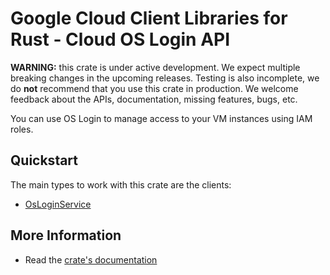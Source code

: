 # Google Cloud Client Libraries for Rust - Cloud OS Login API

<!-- Code generated by sidekick. DO NOT EDIT. -->

**WARNING:** this crate is under active development. We expect multiple breaking
changes in the upcoming releases. Testing is also incomplete, we do **not**
recommend that you use this crate in production. We welcome feedback about the
APIs, documentation, missing features, bugs, etc.

You can use OS Login to manage access to your VM instances using IAM roles.

## Quickstart

The main types to work with this crate are the clients:

- [OsLoginService]

## More Information

- Read the [crate's documentation](https://docs.rs/google-cloud-oslogin-v1/latest/google-cloud-oslogin-v1)

[OsLoginService]: https://docs.rs/google-cloud-oslogin-v1/latest/google_cloud_oslogin_v1/client/struct.OsLoginService.html
